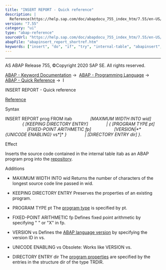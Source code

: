 ```yaml
---
title: "INSERT REPORT - Quick reference"
description: |
  Reference(https://help.sap.com/doc/abapdocu_755_index_htm/7.55/en-US/abapinsert_report.htm) Syntax INSERT REPORT prog FROM itab MAXIMUM WIDTH INTO wid  KEEPING DIRECTORY ENTRY   PROGRAM TYPE pt FIXED-POINT ARITHMETIC fp VERSIONUNICODE ENABLING
version: "7.55"
category: "ui"
type: "abap-reference"
sourceUrl: "https://help.sap.com/doc/abapdocu_755_index_htm/7.55/en-US/abapinsert_report_shortref.htm"
abapFile: "abapinsert_report_shortref.htm"
keywords: ["insert", "do", "if", "try", "internal-table", "abapinsert", "report", "shortref"]
---
```


* * *

AS ABAP Release 755, ©Copyright 2020 SAP SE. All rights reserved.

[ABAP - Keyword Documentation](https://help.sap.com/doc/abapdocu_755_index_htm/7.55/en-US/abenabap.htm) →  [ABAP - Programming Language](https://help.sap.com/doc/abapdocu_755_index_htm/7.55/en-US/abenabap_reference.htm) →  [ABAP - Quick Reference](https://help.sap.com/doc/abapdocu_755_index_htm/7.55/en-US/abenabap_shortref.htm) →  I

INSERT REPORT - Quick reference

[Reference](https://help.sap.com/doc/abapdocu_755_index_htm/7.55/en-US/abapinsert_report.htm)

Syntax

INSERT REPORT prog FROM itab
              *\[*MAXIMUM WIDTH INTO wid*\]*
              *{* *\[*KEEPING DIRECTORY ENTRY*\]*
              *|* *{* *\[*PROGRAM TYPE pt*\]*
                  *\[*FIXED-POINT ARITHMETIC fp*\]*
                  *\[*VERSION*|**{*UNICODE ENABLING*}* vs*\]* *}*
              *|* *\[*DIRECTORY ENTRY dir*\]* *}*.

Effect

Inserts the source code contained in the internal table itab as an ABAP program prog into the [repository](https://help.sap.com/doc/abapdocu_755_index_htm/7.55/en-US/abenrepository_glosry.htm "Glossary Entry").

Additions

-   MAXIMUM WIDTH INTO wid
    Returns the number of characters of the longest source code line passed in wid.
    

-   KEEPING DIRECTORY ENTRY
    Preserves the properties of an existing program.
    

-   PROGRAM TYPE pt
    The [program type](https://help.sap.com/doc/abapdocu_755_index_htm/7.55/en-US/abenprogram_type_glosry.htm "Glossary Entry") is specified by pt.
    

-   FIXED-POINT ARITHMETIC fp
    Defines fixed point arithmetic by specifying " " or "X" in fp.
    

-   VERSION vs
    Defines the [ABAP language version](https://help.sap.com/doc/abapdocu_755_index_htm/7.55/en-US/abenabap_versions.htm) by specifying the version ID in vs.
    

-   UNICODE ENABLING vs
    Obsolete: Works like VERSION vs.
    

-   DIRECTORY ENTRY dir
    The [program properties](https://help.sap.com/doc/abapdocu_755_index_htm/7.55/en-US/abenprogram_attribute_glosry.htm "Glossary Entry") are specified by the entries in the structure dir of the type TRDIR.
